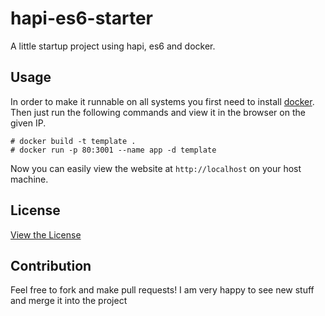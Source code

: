 # hapi-es6-starter

A little startup project using hapi, es6 and docker.

## Usage

In order to make it runnable on all systems you first need to install [docker](https://www.docker.com/). Then just run the following commands and view
it in the browser on the given IP.

    # docker build -t template .
    # docker run -p 80:3001 --name app -d template

Now you can easily view the website at `http://localhost` on your host machine.

## License

[View the License](LICENSE)

## Contribution

Feel free to fork and make pull requests! I am very happy to see new stuff and
merge it into the project
